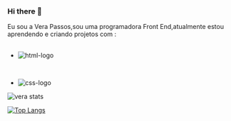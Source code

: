 ### Hi there :information_desk_person:

Eu sou a Vera Passos,sou uma programadora Front End,atualmente estou aprendendo e criando projetos com :
<br>
<br>


- <img src="https://img.shields.io/badge/HTML5-E34F26?style=for-the-badge&logo=html5&logoColor=white" alt="html-logo" />
<br>

- <img src="https://img.shields.io/badge/CSS3-1572B6?style=for-the-badge&logo=css3&logoColor=white" alt="css-logo" />


![vera stats](https://github-readme-stats.vercel.app/api?username=veralpassos&show_icons=true&theme=transparent)


[![Top Langs](https://github-readme-stats.vercel.app/api/top-langs/?username=veralpassos)](https://github.com/anuraghazra/github-readme-stats)



